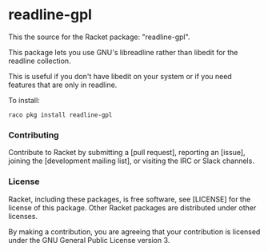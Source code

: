 readline-gpl
============

This the source for the Racket package: "readline-gpl".

This package lets you use GNU's libreadline rather than libedit for the readline
collection.

This is useful if you don't have libedit on your system or if you
need features that are only in readline.

To install:

```
raco pkg install readline-gpl
```

### Contributing

Contribute to Racket by submitting a [pull request], reporting an
[issue], joining the [development mailing list], or visiting the
IRC or Slack channels.

### License

Racket, including these packages, is free software, see [LICENSE] for
the license of this package. Other Racket packages are distributed
under other licenses.

By making a contribution, you are agreeing that your contribution
is licensed under the GNU General Public License version 3.
